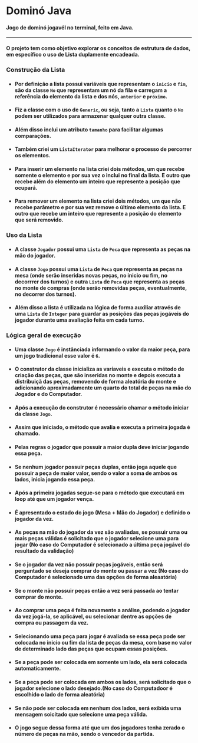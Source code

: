 # Dominó Java
#### Jogo de dominó jogavél no terminal, feito em Java.

---

#### O projeto tem como objetivo explorar os conceitos de estrutura de dados, em específico o uso de Lista duplamente encadeada.

### Construção da Lista

- #### Por definição a lista possui variáveis que representam o `inicio` e `fim`, são da classe `No` que representam um nó da fila e carregam a referência do elemento da lista e dos nós, `anterior` e `próximo`.
- #### Fiz a classe com o uso de `Generic`, ou seja, tanto a `Lista` quanto o `No` podem ser utilizados para armazenar qualquer outra classe.
- #### Além disso inclui um atributo `tamanho` para facilitar algumas comparações.
- #### Também criei um `ListaIterator` para melhorar o processo de percorrer os elementos.
- #### Para inserir um elemento na lista criei dois métodos, um que recebe somente o elemento e por sua vez o inclui no final da lista. E outro que recebe além do elemento um inteiro que represente a posição que ocupará.
- #### Para remover um elemento na lista criei dois métodos, um que não recebe parâmetro e por sua vez remove o último elemento da lista. E outro que recebe um inteiro que represente a posição do elemento que será removido.

### Uso da Lista

- #### A classe `Jogador` possui uma `Lista` de `Peca` que representa as peças na mão do jogador.
- #### A classe `Jogo` possui uma `Lista` de `Peca` que representa as peças na mesa (onde serão inseridas novas peças, no inicio ou fim, no decorrrer dos turnos) e outra `Lista` de `Peca` que representa as peças no monte de compras (onde serão removidas peças, eventualmente, no decorrer dos turnos).
- #### Além disso a lista é utilizada na lógica de forma auxiliar através de uma `Lista` de `Integer` para guardar as posições das peças jogáveis do jogador durante uma avaliação feita em cada turno.

### Lógica geral de execução

- #### Uma classe `Jogo` é instânciada informando o valor da maior peça, para um jogo tradicional esse valor é `6`.
- #### O construtor da classe inicializa as varíaveis e executa o método de criação das peças, que são inseridas no monte e depois executa a distribuiçã das peças, removendo de forma aleatória do monte e adicionando aproximadamente um quarto do total de peças na mão do Jogador e do Computador.
- #### Após a execução do construtor é necessário chamar o método iniciar da classe `Jogo`.
- #### Assim que iniciado, o método que avalia e executa a primeira jogada é chamado.
- #### Pelas regras o jogador que possuir a maior dupla deve iniciar jogando essa peça.
- #### Se nenhum jogador possuir peças duplas, então joga aquele que possuir a peça de maior valor, sendo o valor a soma de ambos os lados, inicia jogando essa peça.
- #### Após a primeira jogadas segue-se para o método que executará em loop até que um jogador vença.
- #### É apresentado o estado do jogo (Mesa + Mão do Jogador) e definido o jogador da vez.
- #### As peças na mão do jogador da vez são avaliadas, se possuir uma ou mais peças válidas é solicitado que o jogador selecione uma para jogar (No caso do Computador é selecionado a última peça jogável do resultado da validação)
- #### Se o jogador da vez não possuir peças jogáveis, então será perguntado se deseja comprar do monte ou passar a vez (No caso do Computador é selecionado uma das opções de forma aleaatória)
- #### Se o monte não possuir peças então a vez será passada ao tentar comprar do monte.
- #### Ao comprar uma peça é feita novamente a análise, podendo o jogador da vez jogá-la, se aplicável, ou selecionar dentre as opções de compra ou passagem da vez.
- #### Selecionando uma peça para jogar é avaliada se essa peça pode ser colocada no inicio ou fim da lista de peças da mesa, com base no valor de determinado lado das peças que ocupam essas posições.
- #### Se a peça pode ser colocada em somente um lado, ela será colocada automaticamente.
- #### Se a peça pode ser colocada em ambos os lados, será solicitado que o jogador selecione o lado desejado.(No caso do Computadoor é escolhido o lado de forma aleatória)
- #### Se não pode ser colocada em nenhum dos lados, será exibida uma mensagem soicitado que selecione uma peça válida.
- #### O jogo segue dessa forma até que um dos jogadores tenha zerado o número de peças na mão, sendo o vencedor da partida.